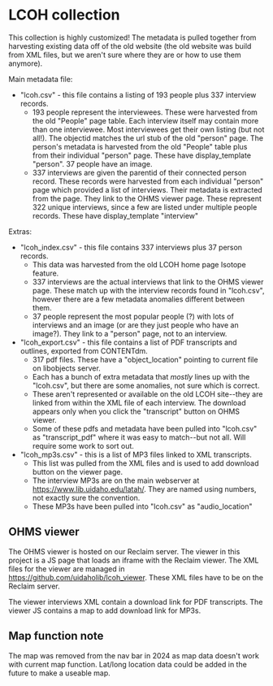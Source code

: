 # LCOH collection

This collection is highly customized!
The metadata is pulled together from harvesting existing data off of the old website (the old website was build from XML files, but we aren't sure where they are or how to use them anymore).

Main metadata file:

- "lcoh.csv" - this file contains a listing of 193 people plus 337 interview records.
    - 193 people represent the interviewees. These were harvested from the old "People" page table. Each interview itself may contain more than one interviewee. Most interviewees get their own listing (but not all!). The objectid matches the url stub of the old "person" page. The person's metadata is harvested from the old "People" table plus from their individual "person" page. These have display_template "person". 37 people have an image.
    - 337 interviews are given the parentid of their connected person record. These records were harvested from each individual "person" page which provided a list of interviews. Their metadata is extracted from the page. They link to the OHMS viewer page. These represent 322 unique interviews, since a few are listed under multiple people records. These have display_template "interview"

Extras:

- "lcoh_index.csv" - this file contains 337 interviews plus 37 person records.
    - This data was harvested from the old LCOH home page Isotope feature.
    - 337 interviews are the actual interviews that link to the OHMS viewer page. These match up with the interview records found in "lcoh.csv", however there are a few metadata anomalies different between them.
    - 37 people represent the most popular people (?) with lots of interviews and an image (or are they just people who have an image?). They link to a "person" page, not to an interview.
- "lcoh_export.csv" - this file contains a list of PDF transcripts and outlines, exported from CONTENTdm.
    - 317 pdf files. These have a "object_location" pointing to current file on libobjects server.
    - Each has a bunch of extra metadata that *mostly* lines up with the "lcoh.csv", but there are some anomalies, not sure which is correct.
    - These aren't represented or available on the old LCOH site--they are linked from within the XML file of each interview. The download appears only when you click the "transcript" button on OHMS viewer.
    - Some of these pdfs and metadata have been pulled into "lcoh.csv" as "transcript_pdf" where it was easy to match--but not all. Will require some work to sort out.
- "lcoh_mp3s.csv" - this is a list of MP3 files linked to XML transcripts. 
    - This list was pulled from the XML files and is used to add download button on the viewer page. 
    - The interview MP3s are on the main webserver at https://www.lib.uidaho.edu/latah/. They are named using numbers, not exactly sure the convention.
    - These MP3s have been pulled into "lcoh.csv" as "audio_location"

## OHMS viewer

The OHMS viewer is hosted on our Reclaim server.
The viewer in this project is a JS page that loads an iframe with the Reclaim viewer.
The XML files for the viewer are managed in https://github.com/uidaholib/lcoh_viewer.
These XML files have to be on the Reclaim server.

The viewer interviews XML contain a download link for PDF transcripts.
The viewer JS contains a map to add download link for MP3s.

## Map function note

The map was removed from the nav bar in 2024 as map data doesn't work with current map function. Lat/long location data could be added in the future to make a useable map.
